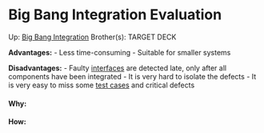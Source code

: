 # Big Bang Integration Evaluation

Up: [Big Bang Integration](big_bang_integration)
Brother(s):
TARGET DECK

**Advantages:**
	- Less time-consuming
	- Suitable for smaller systems

**Disadvantages:**
	- Faulty [interfaces](interfaces) are detected late, only after all components have been integrated
	- It is very hard to isolate the defects
	- It is very easy to miss some [test cases](test_cases) and critical defects




































#### Why:
#### How:









